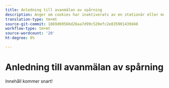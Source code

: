 ```yaml
---
title: Anledning till avanmälan av spårning
description: Anger om cookies har inaktiverats av en stationär eller mobil webbläsare.
translation-type: tm+mt
source-git-commit: 1869d69566d26aa7d99c520efc2e835901439d48
workflow-type: tm+mt
source-wordcount: '20'
ht-degree: 0%

---
```



# Anledning till avanmälan av spårning

Innehåll kommer snart!
